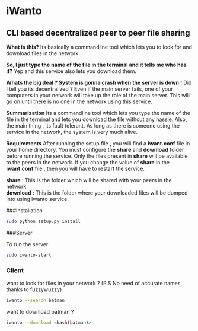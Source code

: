 # iWanto
## CLI based decentralized peer to peer file sharing

__What is this?__ 
Its basically a commandline tool which lets you to look for and download files in the network. 

__So, I just type the name of the file in the terminal and it tells me who has it?__ 
Yep and this service also lets you download them.  

__Whats the big deal ? System is gonna crash when the server is down !__ 
Did I tell you its decentralized ? Even if the main server fails, one of your computers in your network will take up the role of the main server. This will go on until there is no one in the network using this service. 

__Summarization__ 
Its a commandline tool which lets you type the name of the file in the terminal and lets you download the file without any hassle. Also, the main thing , its fault tolerant. As long as there is someone using the service in the network, the system is very much alive.  

__Requirements__ 
After running the setup file , you will find a __iwant.conf__ file in your home directory. You must configure the __share__ and __download__ folder before running the service. 
Only the files present in __share__ will be available to the peers in the network. If you change the value of __share__ in the __iwant.conf__ file , then you will have to restart the service. 

__share__ : This is the folder which will be shared with your peers in the network  
__download__ : This is the folder where your downloaded files will be dumped into using iwanto service.  

###Installation
```sh
sudo python setup.py install
```

###Server

To run the server
```sh
sudo iwanto-start
```

### Client 
want to look for files in your network ? (P.S No need of accurate names, thanks to fuzzywuzzy)
```sh
iwanto --search batman
```

want to download batman ? 
```sh
iwanto --download <hash(batman)>
```
